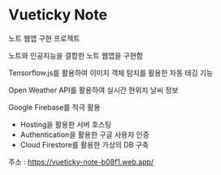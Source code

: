 # Vueticky Note

노트 웹앱 구현 프로젝트

노트와 인공지능을 결합한 노트 웹앱을 구현함

Tensorflow.js를 활용하여 이미지 객체 탐지를 활용한 자동 태깅 기능

Open Weather API를 활용하여 실시간 현위치 날씨 정보

Google Firebase를 적극 활용

* Hosting을 활용한 서버 호스팅
* Authentication을 활용한 구글 사용자 인증
* Cloud Firestore를 활용한 가상의 DB 구축



주소 : https://vueticky-note-b08f1.web.app/

